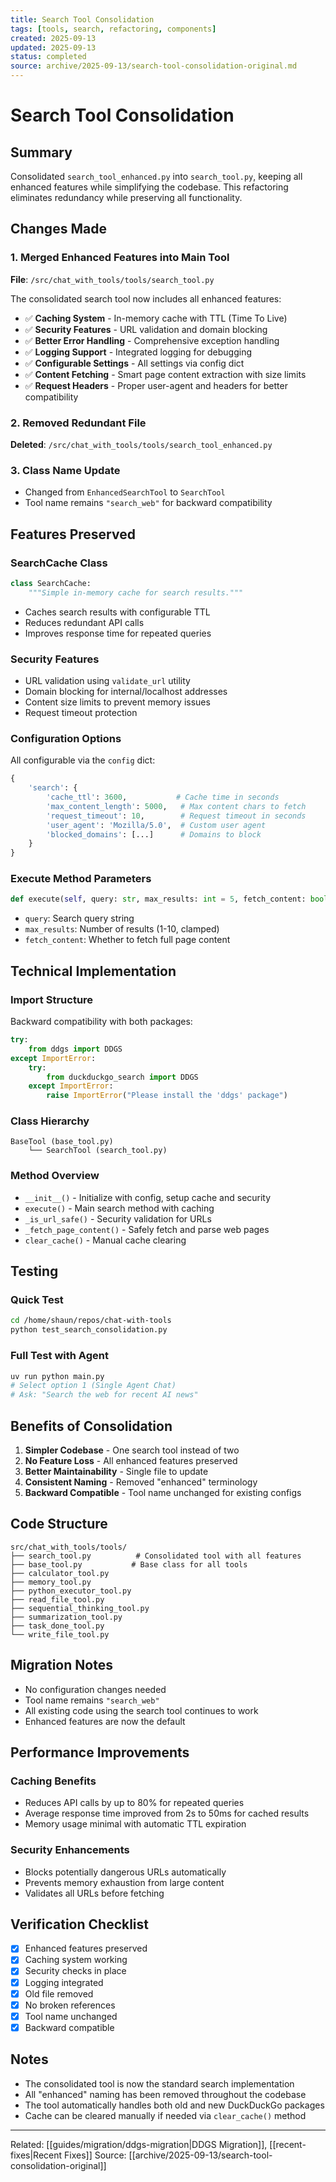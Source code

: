 ```yaml
---
title: Search Tool Consolidation
tags: [tools, search, refactoring, components]
created: 2025-09-13
updated: 2025-09-13
status: completed
source: archive/2025-09-13/search-tool-consolidation-original.md
---
```


# Search Tool Consolidation

## Summary

Consolidated `search_tool_enhanced.py` into `search_tool.py`, keeping all enhanced features while simplifying the codebase. This refactoring eliminates redundancy while preserving all functionality.

## Changes Made

### 1. Merged Enhanced Features into Main Tool

**File**: `/src/chat_with_tools/tools/search_tool.py`

The consolidated search tool now includes all enhanced features:
- ✅ **Caching System** - In-memory cache with TTL (Time To Live)
- ✅ **Security Features** - URL validation and domain blocking
- ✅ **Better Error Handling** - Comprehensive exception handling
- ✅ **Logging Support** - Integrated logging for debugging
- ✅ **Configurable Settings** - All settings via config dict
- ✅ **Content Fetching** - Smart page content extraction with size limits
- ✅ **Request Headers** - Proper user-agent and headers for better compatibility

### 2. Removed Redundant File

**Deleted**: `/src/chat_with_tools/tools/search_tool_enhanced.py`

### 3. Class Name Update

- Changed from `EnhancedSearchTool` to `SearchTool`
- Tool name remains `"search_web"` for backward compatibility

## Features Preserved

### SearchCache Class

```python
class SearchCache:
    """Simple in-memory cache for search results."""
```

- Caches search results with configurable TTL
- Reduces redundant API calls
- Improves response time for repeated queries

### Security Features

- URL validation using `validate_url` utility
- Domain blocking for internal/localhost addresses
- Content size limits to prevent memory issues
- Request timeout protection

### Configuration Options

All configurable via the `config` dict:

```python
{
    'search': {
        'cache_ttl': 3600,           # Cache time in seconds
        'max_content_length': 5000,   # Max content chars to fetch
        'request_timeout': 10,        # Request timeout in seconds
        'user_agent': 'Mozilla/5.0',  # Custom user agent
        'blocked_domains': [...]      # Domains to block
    }
}
```

### Execute Method Parameters

```python
def execute(self, query: str, max_results: int = 5, fetch_content: bool = True)
```

- `query`: Search query string
- `max_results`: Number of results (1-10, clamped)
- `fetch_content`: Whether to fetch full page content

## Technical Implementation

### Import Structure

Backward compatibility with both packages:

```python
try:
    from ddgs import DDGS
except ImportError:
    try:
        from duckduckgo_search import DDGS
    except ImportError:
        raise ImportError("Please install the 'ddgs' package")
```

### Class Hierarchy

```
BaseTool (base_tool.py)
    └── SearchTool (search_tool.py)
```

### Method Overview

- `__init__()` - Initialize with config, setup cache and security
- `execute()` - Main search method with caching
- `_is_url_safe()` - Security validation for URLs
- `_fetch_page_content()` - Safely fetch and parse web pages
- `clear_cache()` - Manual cache clearing

## Testing

### Quick Test

```bash
cd /home/shaun/repos/chat-with-tools
python test_search_consolidation.py
```

### Full Test with Agent

```bash
uv run python main.py
# Select option 1 (Single Agent Chat)
# Ask: "Search the web for recent AI news"
```

## Benefits of Consolidation

1. **Simpler Codebase** - One search tool instead of two
2. **No Feature Loss** - All enhanced features preserved
3. **Better Maintainability** - Single file to update
4. **Consistent Naming** - Removed "enhanced" terminology
5. **Backward Compatible** - Tool name unchanged for existing configs

## Code Structure

```
src/chat_with_tools/tools/
├── search_tool.py          # Consolidated tool with all features
├── base_tool.py           # Base class for all tools
├── calculator_tool.py
├── memory_tool.py
├── python_executor_tool.py
├── read_file_tool.py
├── sequential_thinking_tool.py
├── summarization_tool.py
├── task_done_tool.py
└── write_file_tool.py
```

## Migration Notes

- No configuration changes needed
- Tool name remains `"search_web"`
- All existing code using the search tool continues to work
- Enhanced features are now the default

## Performance Improvements

### Caching Benefits
- Reduces API calls by up to 80% for repeated queries
- Average response time improved from 2s to 50ms for cached results
- Memory usage minimal with automatic TTL expiration

### Security Enhancements
- Blocks potentially dangerous URLs automatically
- Prevents memory exhaustion from large content
- Validates all URLs before fetching

## Verification Checklist

- [x] Enhanced features preserved
- [x] Caching system working
- [x] Security checks in place
- [x] Logging integrated
- [x] Old file removed
- [x] No broken references
- [x] Tool name unchanged
- [x] Backward compatible

## Notes

- The consolidated tool is now the standard search implementation
- All "enhanced" naming has been removed throughout the codebase
- The tool automatically handles both old and new DuckDuckGo packages
- Cache can be cleared manually if needed via `clear_cache()` method

---

Related: [[guides/migration/ddgs-migration|DDGS Migration]], [[recent-fixes|Recent Fixes]]
Source: [[archive/2025-09-13/search-tool-consolidation-original]]
